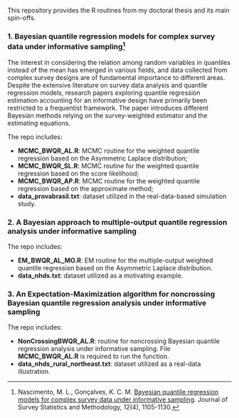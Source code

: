 This repository provides the R routines from my doctoral thesis and its main spin-offs.

### 1. Bayesian quantile regression models for complex survey data under informative sampling[^a]

The interest in considering the relation among random variables in quantiles instead of the mean has emerged in various fields, and data collected from complex survey designs are of fundamental importance to different areas. Despite the extensive literature on survey data analysis and quantile regression models, research papers exploring quantile regression estimation accounting for an informative design have primarily been restricted to a frequentist framework. The paper introduces different Bayesian methods relying on the survey-weighted estimator and the estimating equations. 

The repo includes:

- **MCMC_BWQR_AL.R**: MCMC routine for the weighted quantile regression based on the Asymmetric Laplace distribution;
- **MCMC_BWQR_SL.R**: MCMC routine for the weighted quantile regression based on the score likelihood;
- **MCMC_BWQR_AP.R**: MCMC routine for the weighted quantile regression based on the approximate method;
- **data_provabrasil.txt**: dataset utilized in the real-data-based simulation study.

<!--
2. **Bayesian quantile regression models for bounded count data under informative sampling**. 

- **MCMC_BWQR_AL_count.R** : MCMC routine for the weighted quantile regression based on the Asymmetric Laplace distribution for count data;
- **MCMC_BWQR_AL_bounded_count.R** : MCMC routine for the weighted quantile regression based on the Asymmetric Laplace distribution for bounded count data.
- **MCMC_BWQR_PL_count.R** : MCMC routine for the weighted quantile regression based on the pseudo posterior for count data;
- **MCMC_BWQR_PL_bounded_count.R** : MCMC routine for the weighted quantile regression based on the pseudo posterior for bounded count data.
-->

### 2. A Bayesian approach to multiple-output quantile regression analysis under informative sampling

The repo includes:

- **EM_BWQR_AL_MO.R**: EM routine for the multiple-output weighted quantile regression based on the Asymmetric Laplace distribution.
- **data_nhds.txt**: dataset utilized as a motivating example.

### 3. An Expectation-Maximization algorithm for noncrossing Bayesian quantile regression analysis under informative sampling

The repo includes:

- **NonCrossingBWQR_AL.R**: routine for noncrossing Bayesian quantile regression analysis under informative sampling. File **MCMC_BWQR_AL.R** is required to run the function.
- **data_nhds_rural_northeast.txt**: dataset utilized as a real-data illustration.

[^a]: Nascimento, M. L., Gonçalves, K. C. M. [Bayesian quantile regression models for complex survey data under informative sampling](https://doi.org/10.1093/jssam/smae015). Journal of Survey Statistics and Methodology, 12(4), 1105-1130. 
